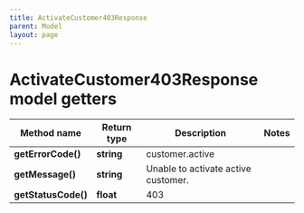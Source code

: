 ```yaml
---
title: ActivateCustomer403Response
parent: Model
layout: page
---
```


# ActivateCustomer403Response model getters

Method name | Return type | Description | Notes
------------ | ------------- | ------------- | -------------
**getErrorCode()** | **string** | customer.active |
**getMessage()** | **string** | Unable to activate active customer. |
**getStatusCode()** | **float** | 403 |

